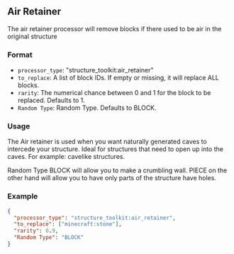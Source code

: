 ## Air Retainer

The air retainer processor will remove blocks if there used to be air in the original structure

### Format

* `processor_type`: "structure_toolkit:air_retainer"
* `to_replace`: A list of block IDs. If empty or missing, it will replace ALL blocks.
* `rarity`: The numerical chance between 0 and 1 for the block to be replaced. Defaults to 1.
* `Random Type`: Random Type. Defaults to BLOCK.
### Usage

The Air retainer is used when you want naturally generated caves to intercede your structure. Ideal for structures that need to open up into the caves. For example: cavelike structures.

Random Type BLOCK will allow you to make a crumbling wall. PIECE on the other hand will allow you to have only parts of the structure have holes.

### Example

```json
{
  "processor_type": "structure_toolkit:air_retainer",
  "to_replace": ["minecraft:stone"],
  "rarity": 0.9,
  "Random Type": "BLOCK"
}
```